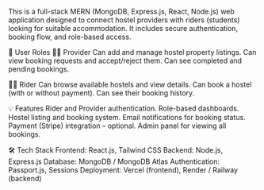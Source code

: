 This is a full-stack MERN (MongoDB, Express.js, React, Node.js) web application designed to connect hostel providers with riders (students) looking for suitable accommodation. It includes secure authentication, booking flow, and role-based access.

👤 User Roles
🧑‍💼 Provider
Can add and manage hostel property listings.
Can view booking requests and accept/reject them.
Can see completed and pending bookings.

🧑‍🎓 Rider
Can browse available hostels and view details.
Can book a hostel (with or without payment).
Can see their booking history.

💡 Features
Rider and Provider authentication.
Role-based dashboards.
Hostel listing and booking system.
Email notifications for booking status.
Payment (Stripe) integration – optional.
Admin panel for viewing all bookings.

🛠 Tech Stack
Frontend: React.js, Tailwind CSS
Backend: Node.js, Express.js
Database: MongoDB / MongoDB Atlas
Authentication: Passport.js, Sessions
Deployment: Vercel (frontend), Render / Railway (backend)
